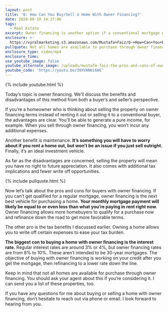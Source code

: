 ```yaml
---
layout: post
title: 'Q: How Can You Buy/Sell a Home With Owner Financing?'
date: 2020-06-10 14:37:00
tags:
  - Real Estate
excerpt: Owner financing is another option if a conventional mortgage won’t work.
enclosure: >-
  https://vyralmarketing.s3.amazonaws.com/Mustafa+Faiz/Q-+How+Can+You+Buy-Sell+a+Home+With+Owner+Financing_.mp4
pullquote: Not all homes are available to purchase through owner financing.
enclosure_type: video/mp4
enclosure_time:
use_youtube_image: false
youtube_alternate_image: /uploads/mustafa-faiz-the-pros-and-cons-of-owner-financing-youtube.jpg
youtube_code: 'https://youtu.be/39XVAN6i6mE'
---
```


{% include youtube.html %}

Today’s topic is owner financing. We’ll discuss the benefits and disadvantages of this method from both a buyer’s and seller’s perspective.

If you’re a homeowner who is thinking about selling the property on owner financing terms instead of renting it out or selling it to a conventional buyer, the advantages are clear. You'll be able to generate a pure income, for example. When you sell through owner financing, you won’t incur any additional expenses.&nbsp;

Another benefit is maintenance. **It’s something you will have to worry about if you rent a home out, but won’t be an issue if you just sell outright.** Finally, it’s an ideal investment vehicle.

As far as the disadvantages are concerned, selling the property will mean you have no right to future appreciation. It also comes with additional tax implications and fewer write off opportunities.

{% include pullquote.html %}

Now let’s talk about the pros and cons for buyers with owner financing. If you can’t get qualified for a regular mortgage, owner financing is the next best vehicle for purchasing a home. **Your monthly mortgage payment will likely be equal to or even less than what you’re paying in rent right now.** Owner financing allows more homebuyers to qualify for a purchase now and refinance down the road to get more favorable terms.&nbsp;

The other pro is the tax benefits I discussed earlier. Owning a home allows you to write off certain expenses to ease your tax burden.

**The biggest con to buying a home with owner financing is the interest rate.** Regular interest rates are around 3% or 4%, but owner financing rates are from 8% to 10%. These aren’t intended to be 30-year mortgages. The objective of buying with owner financing is working on your credit after you get the mortgage, then refinancing to a lower rate down the line.&nbsp;

Keep in mind that not all homes are available for purchase through owner financing. You should ask your agent about this if you’re considering it. I can send you a list of these properties, too.

If you have any questions for me about buying or selling a home with owner financing, don’t hesitate to reach out via phone or email. I look forward to hearing from you.